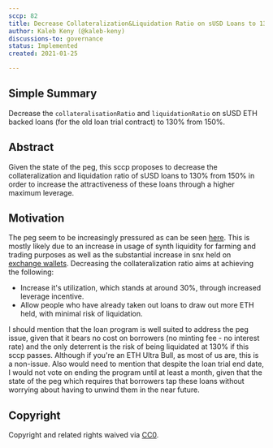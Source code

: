 ```yaml
---
sccp: 82
title: Decrease Collateralization&Liquidation Ratio on sUSD Loans to 130% from 150%
author: Kaleb Keny (@kaleb-keny)
discussions-to: governance
status: Implemented
created: 2021-01-25

---
```


<!--You can leave these HTML comments in your merged SCCP and delete the visible duplicate text guides, they will not appear and may be helpful to refer to if you edit it again. This is the suggested template for new SCCPs. Note that an SCCP number will be assigned by an editor. When opening a pull request to submit your SCCP, please use an abbreviated title in the filename, `sccp-draft_title_abbrev.md`. The title should be 44 characters or less.-->

## Simple Summary

<!--"If you can't explain it simply, you don't understand it well enough." Provide a simplified and layman-accessible explanation of the SCCP.-->

Decrease the `collateralisationRatio` and `liquidationRatio` on sUSD ETH backed loans (for the old loan trial contract) to 130% from 150%.

## Abstract

<!--A short (~200 word) description of the variable change proposed.-->

Given the state of the peg, this sccp proposes to decrease the collateralization and liquidation ratio of sUSD loans to 130% from 150% in order to increase the attractiveness of these loans through a higher maximum leverage.

## Motivation

<!--The motivation is critical for SCCPs that want to update variables within Synthetix. It should clearly explain why the existing variable is not incentive aligned. SCCP submissions without sufficient motivation may be rejected outright.-->

The peg seem to be increasingly pressured as can be seen [here](https://www.curve.fi/trade/susdv2/SUSD-USDC/4h). 
This is mostly likely due to an increase in usage of synth liquidity for farming and trading purposes as well as the substantial increase in snx held on [exchange wallets](https://snx.watch/holders).
Decreasing the collateralization ratio aims at achieving the following:
 - Increase it's utilization, which stands at around 30%, through increased leverage incentive.
 - Allow people who have already taken out loans to draw out more ETH held, with minimal risk of liquidation.

I should mention that the loan program is well suited to address the peg issue, given that it bears no cost on borrowers (no minting fee - no interest rate) and the only deterrent is the risk of being liquidated at 130% if this sccp passes. Although if you're an ETH Ultra Bull, as most of us are, this is a non-issue. 
Also would need to mention that despite the loan trial end date, I would not vote on ending the program until at least a month, given that the state of the peg which requires that borrowers tap these loans without worrying about having to unwind them in the near future.


## Copyright

Copyright and related rights waived via [CC0](https://creativecommons.org/publicdomain/zero/1.0/).
